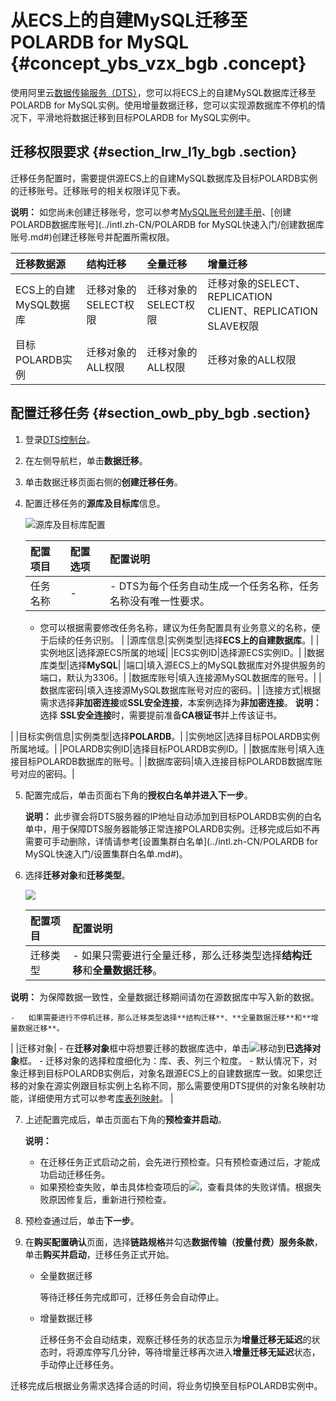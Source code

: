 # 从ECS上的自建MySQL迁移至POLARDB for MySQL {#concept_ybs_vzx_bgb .concept}

使用阿里云[数据传输服务（DTS）](https://www.alibabacloud.com/help/zh/doc-detail/26592.htm)，您可以将ECS上的自建MySQL数据库迁移至POLARDB for MySQL实例。使用增量数据迁移，您可以实现源数据库不停机的情况下，平滑地将数据迁移到目标POLARDB for MySQL实例中。

## 迁移权限要求 {#section_lrw_l1y_bgb .section}

迁移任务配置时，需要提供源ECS上的自建MySQL数据库及目标POLARDB实例的迁移账号。迁移账号的相关权限详见下表。

**说明：** 如您尚未创建迁移账号，您可以参考[MySQL账号创建手册](https://dev.mysql.com/doc/refman/8.0/en/grant.html)、[创建POLARDB数据库账号](../intl.zh-CN/POLARDB for MySQL快速入门/创建数据库账号.md#)创建迁移账号并配置所需权限。

|迁移数据源|结构迁移|全量迁移|增量迁移|
|:----|:---|:---|:---|
|ECS上的自建MySQL数据库|迁移对象的SELECT权限|迁移对象的SELECT权限|迁移对象的SELECT、REPLICATION CLIENT、REPLICATION SLAVE权限|
|目标POLARDB实例|迁移对象的ALL权限|迁移对象的ALL权限|迁移对象的ALL权限|

## 配置迁移任务 {#section_owb_pby_bgb .section}

1.  登录[DTS控制台](https://dts-intl.console.aliyun.com)。
2.  在左侧导航栏，单击**数据迁移**。
3.  单击数据迁移页面右侧的**创建迁移任务**。
4.  配置迁移任务的**源库及目标库**信息。

    ![源库及目标库配置](http://static-aliyun-doc.oss-cn-hangzhou.aliyuncs.com/assets/img/78734/156741108640718_zh-CN.png)

    |配置项目|配置选项|配置说明|
    |:---|:---|:---|
    |任务名称|-|     -   DTS为每个任务自动生成一个任务名称，任务名称没有唯一性要求。
    -   您可以根据需要修改任务名称，建议为任务配置具有业务意义的名称，便于后续的任务识别。
 |
    |源库信息|实例类型|选择**ECS上的自建数据库**。|
    |实例地区|选择源ECS所属的地域|
    |ECS实例ID|选择源ECS实例ID。|
    |数据库类型|选择**MySQL**|
    |端口|填入源ECS上的MySQL数据库对外提供服务的端口，默认为3306。|
    |数据库账号|填入连接源MySQL数据库的账号。|
    |数据库密码|填入连接源MySQL数据库账号对应的密码。|
    |连接方式|根据需求选择**非加密连接**或**SSL安全连接**，本案例选择为**非加密连接**。 **说明：** 选择 **SSL安全连接**时，需要提前准备**CA根证书**并上传该证书。

 |
    |目标实例信息|实例类型|选择**POLARDB**。|
    |实例地区|选择目标POLARDB实例所属地域。|
    |POLARDB实例ID|选择目标POLARDB实例ID。|
    |数据库账号|填入连接目标POLARDB数据库的账号。|
    |数据库密码|填入连接目标POLARDB数据库账号对应的密码。|

5.  配置完成后，单击页面右下角的**授权白名单并进入下一步**。

    **说明：** 此步骤会将DTS服务器的IP地址自动添加到目标POLARDB实例的白名单中，用于保障DTS服务器能够正常连接POLARDB实例。迁移完成后如不再需要可手动删除，详情请参考[设置集群白名单](../intl.zh-CN/POLARDB for MySQL快速入门/设置集群白名单.md#)。

6.  选择**迁移对象**和**迁移类型**。

    ![](http://static-aliyun-doc.oss-cn-hangzhou.aliyuncs.com/assets/img/78734/156741108634080_zh-CN.png)

    |配置项目|配置说明|
    |:---|:---|
    |迁移类型|     -   如果只需要进行全量迁移，那么迁移类型选择**结构迁移**和**全量数据迁移**。

**说明：** 为保障数据一致性，全量数据迁移期间请勿在源数据库中写入新的数据。

    -   如果需要进行不停机迁移，那么迁移类型选择**结构迁移**、**全量数据迁移**和**增量数据迁移**。
 |
    |迁移对象|     -   在**迁移对象**框中将想要迁移的数据库选中，单击![](http://static-aliyun-doc.oss-cn-hangzhou.aliyuncs.com/assets/img/78734/156741108640720_zh-CN.png)移动到**已选择对象**框。
    -   迁移对象的选择粒度细化为：库、表、列三个粒度。
    -   默认情况下，对象迁移到目标POLARDB实例后，对象名跟源ECS上的自建数据库一致。如果您迁移的对象在源实例跟目标实例上名称不同，那么需要使用DTS提供的对象名映射功能，详细使用方式可以参考[库表列映射](https://www.alibabacloud.com/help/zh/doc-detail/26628.htm)。
 |

7.  上述配置完成后，单击页面右下角的**预检查并启动**。

    **说明：** 

    -   在迁移任务正式启动之前，会先进行预检查。只有预检查通过后，才能成功启动迁移任务。
    -   如果预检查失败，单击具体检查项后的![](http://static-aliyun-doc.oss-cn-hangzhou.aliyuncs.com/assets/img/86903/156741108735996_zh-CN.png)，查看具体的失败详情。根据失败原因修复后，重新进行预检查。
8.  预检查通过后，单击**下一步**。
9.  在**购买配置确认**页面，选择**链路规格**并勾选**数据传输（按量付费）服务条款**，单击**购买并启动**，迁移任务正式开始。
    -   全量数据迁移

        等待迁移任务完成即可，迁移任务会自动停止。

    -   增量数据迁移

        迁移任务不会自动结束，观察迁移任务的状态显示为**增量迁移无延迟**的状态时，将源库停写几分钟，等待增量迁移再次进入**增量迁移无延迟**状态，手动停止迁移任务。


迁移完成后根据业务需求选择合适的时间，将业务切换至目标POLARDB实例中。

